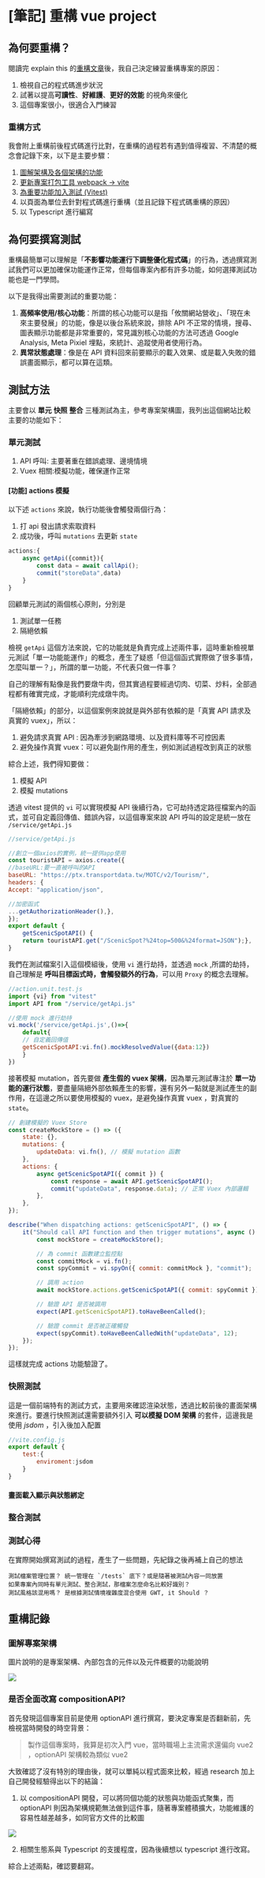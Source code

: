 # [筆記] 重構 vue project 

## 為何要重構？

閱讀完 explain this 的[重構文章](https://www.explainthis.io/zh-hant/swe/how-to-refactor)後，我自己決定練習重構專案的原因：

1. 檢視自己的程式碼進步狀況
2. 試著以提高**可讀性**、**好維護**、**更好的效能** 的視角來優化
3. 這個專案很小，很適合入門練習


### 重構方式

我會附上重構前後程式碼進行比對，在重構的過程若有遇到值得複習、不清楚的概念會記錄下來，以下是主要步驟：

1. [圖解架構及各個架構的功能](/docs/Vue/refactor#圖解專案架構)
2. [更新專案打包工具 webpack -> vite](/docs/Vue/clitovite)
3. [為重要功能加入測試 (Vitest)](/docs/Vue/refactor#測試方法)
4. 以頁面為單位去針對程式碼進行重構（並且記錄下程式碼重構的原因）
5. 以 Typescript 進行編寫


## 為何要撰寫測試

重構最簡單可以理解是「**不影響功能運行下調整優化程式碼**」的行為，透過撰寫測試我們可以更加確保功能運作正常，但每個專案內都有許多功能，如何選擇測試功能也是一門學問。

以下是我得出需要測試的重要功能：

1. **高頻率使用/核心功能**：所謂的核心功能可以是指「攸關網站營收」、「現在未來主要發展」的功能，像是以後台系統來說，排除 API 不正常的情境，搜尋、圖表顯示功能都是非常重要的，常見識別核心功能的方法可透過 Google Analysis, Meta Pixiel 埋點，來統計、追蹤使用者使用行為。
2. **異常狀態處理**：像是在 API 資料回來前要顯示的載入效果、或是載入失敗的錯誤畫面顯示，都可以算在這類。

## 測試方法

主要會以 **單元** **快照** **整合** 三種測試為主，參考專案架構圖，我列出這個網站比較主要的功能如下：

### 單元測試

1. API 呼叫: 主要著重在錯誤處理、邊境情境
2. Vuex 相關:模擬功能，確保運作正常


#### [功能] actions 模擬

以下述 `actions` 來說，執行功能後會觸發兩個行為：

1. 打 api 發出請求索取資料 
2. 成功後，呼叫 `mutations` 去更新 `state`

```js
actions:{
	async getApi({commit}){
		const data = await callApi();
		commit("storeData",data)
	}
}
```

回顧單元測試的兩個核心原則，分別是
1. 測試單一任務
2. 隔絕依賴

檢視 `getApi` 這個方法來說，它的功能就是負責完成上述兩件事，這時重新檢視單元測試「單一功能能運作」的概念，產生了疑惑「但這個函式實際做了很多事情，怎麼叫單一？」，所謂的單一功能，不代表只做一件事？

自己的理解有點像是我們要燉牛肉，但其實過程要經過切肉、切菜、炒料，全部過程都有確實完成，才能順利完成燉牛肉。

「隔絕依賴」的部分，以這個案例來說就是與外部有依賴的是「真實 API 請求及真實的 vuex」，所以：
1. 避免請求真實 API : 因為牽涉到網路環境、以及資料庫等不可控因素
2. 避免操作真實 vuex：可以避免副作用的產生，例如測試過程改到真正的狀態


綜合上述，我們得知要做：
1. 模擬 API 
2. 模擬 mutations

透過 vitest 提供的 `vi` 可以實現模擬 API 後續行為，它可劫持透定路徑檔案內的函式，並可自定義回傳值、錯誤內容，以這個專案來說 API 呼叫的設定是統一放在 `/service/getApi.js` 

```js
//service/getApi.js

//創立一個axios的實例，統一提供app使用
const touristAPI = axios.create({
//baseURL:要一直被呼叫的API
baseURL: "https://ptx.transportdata.tw/MOTC/v2/Tourism/",
headers: {
Accept: "application/json",

//加密函式
...getAuthorizationHeader(),},
});
export default {
	getScenicSpotAPI() {
	return touristAPI.get("/ScenicSpot?%24top=500&%24format=JSON");},
}
```
我們在測試檔案引入這個模組後，使用 `vi` 進行劫持，並透過 `mock` ,所謂的劫持，自己理解是 **呼叫目標函式時，會觸發額外的行為**，可以用 `Proxy` 的概念去理解。

```js
//action.unit.test.js
import {vi} from "vitest"
import API from "/service/getApi.js"

//使用 mock 進行劫持
vi.mock('/service/getApi.js',()=>{
	default{
	// 自定義回傳值
	getScenicSpotAPI:vi.fn().mockResolvedValue({data:12})
	}
})
```
接著模擬 mutation，首先要做 **產生假的 vuex 架構**，因為單元測試專注於 **單一功能的運行狀態**，要盡量隔絕外部依賴產生的影響，還有另外一點就是測試產生的副作用，在這邊之所以要使用模擬的 vuex，是避免操作真實 vuex ，對真實的 `state`。

```js
// 創建模擬的 Vuex Store
const createMockStore = () => ({
    state: {},
    mutations: {
        updateData: vi.fn(), // 模擬 mutation 函數
    },
    actions: {
        async getScenicSpotAPI({ commit }) {
            const response = await API.getScenicSpotAPI();
            commit("updateData", response.data); // 正常 Vuex 內部邏輯
        },
    },
});

describe("When dispatching actions: getScenicSpotAPI", () => {
    it("Should call API function and then trigger mutations", async () => {
        const mockStore = createMockStore();

        // 為 commit 函數建立監控點
        const commitMock = vi.fn();
        const spyCommit = vi.spyOn({ commit: commitMock }, "commit");

        // 調用 action
        await mockStore.actions.getScenicSpotAPI({ commit: spyCommit });

        // 驗證 API 是否被調用
        expect(API.getScenicSpotAPI).toHaveBeenCalled();

        // 驗證 commit 是否被正確觸發
        expect(spyCommit).toHaveBeenCalledWith("updateData", 12);
    });
});
```
這樣就完成 actions 功能驗證了。





### 快照測試

這是一個前端特有的測試方式，主要用來確認渲染狀態，透過比較前後的畫面架構來進行。要進行快照測試還需要額外引入 **可以模擬 DOM 架構** 的套件，這邊我是使用 *jsdom* ，引入後加入配置

```js
//vite.config.js
export default {
	test:{
		enviroment:jsdom
	}
}
```

#### 畫面載入顯示與狀態綁定

### 整合測試

 ### 測試心得
 
 在實際開始撰寫測試的過程，產生了一些問題，先紀錄之後再補上自己的想法

 ```
測試檔案管理位置？ 統一管理在 `/tests` 底下？或是隨著被測試內容一同放置
如果專案內同時有單元測試、整合測試，那檔案怎麼命名比較好識別？
測試風格該混用嗎？ 是根據測試情境複雜度混合使用 GWT, it Should ？
```


## 重構記錄

### 圖解專案架構

圖片說明的是專案架構、內部包含的元件以及元件概要的功能說明

![](/img/refactor-vue/structure.png)

### 是否全面改寫 compositionAPI?

首先發現這個專案目前是使用 optionAPI 進行撰寫，要決定專案是否翻新前，先檢視當時開發的時空背景：

> 製作這個專案時，我算是初次入門 vue，當時職場上主流需求還偏向 vue2 ，optionAPI 架構較為類似 vue2

大致確認了沒有特別的理由後，就可以單純以程式面來比較，經過 research 加上自己開發經驗得出以下的結論：

1. 以 compositionAPI 開發，可以將同個功能的狀態與功能函式聚集，而 optionAPI 則因為架構規範無法做到這件事，隨著專案體積擴大，功能維護的容易性越差越多，如同官方文件的比較圖

![](https://vuejs.org/assets/composition-api-after.ZXskY_32.png)

2. 相關生態系與 Typescript 的支援程度，因為後續想以 typescript 進行改寫。

綜合上述兩點，確認要翻寫。


